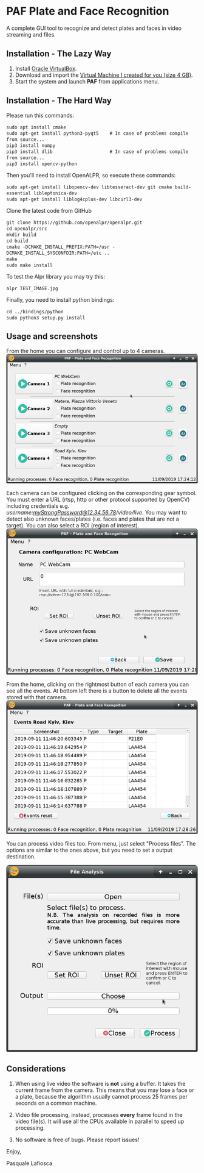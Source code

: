 # PAF Plate and Face Recognition
A complete GUI tool to recognize and detect plates and faces in video streaming and files.

## Installation - The Lazy Way
1) Install [Oracle VirtualBox](https://www.oracle.com/it/virtualization/virtualbox/).
2) Download and import the [Virtual Machine I created for you (size 4 GB)](https://drive.google.com/file/d/1F_ApbsfqFIAiWpI4XYi7-XgLUCJRxCB0/view?usp=sharing).
3) Start the system and launch **PAF** from applications menu.

## Installation - The Hard Way
Please run this commands:
```
sudo apt install cmake
sudo apt-get install python3-pyqt5    # In case of problems compile from source...
pip3 install numpy
pip3 install dlib                     # In case of problems compile from source...
pip3 install opencv-python
```
Then you'll need to install OpenALPR, so execute these commands:
```
sudo apt-get install libopencv-dev libtesseract-dev git cmake build-essential libleptonica-dev
sudo apt-get install liblog4cplus-dev libcurl3-dev
```
Clone the latest code from GitHub
```
git clone https://github.com/openalpr/openalpr.git
cd openalpr/src
mkdir build
cd build
cmake -DCMAKE_INSTALL_PREFIX:PATH=/usr -DCMAKE_INSTALL_SYSCONFDIR:PATH=/etc ..
make
sudo make install
```
To test the Alpr library you may try this:
```
alpr TEST_IMAGE.jpg
```
Finally, you need to install python bindings:
```
cd ../bindings/python
sudo python3 setup.py install
```

## Usage and screenshots
From the home you can configure and control up to 4 cameras.
![Home](/Screenshots/home.png?raw=true "Home")

Each camera can be configured clicking on the corresponding gear symbol. You must enter a URL (rtsp, http or other protocol supported by OpenCV) including credentials e.g. _username:myStrongPassword@12.34.56.78/video/live_.
You may want to detect also unknown faces/plates (i.e. faces and plates that are not a target).
You can also select a ROI (region of interest).
![Configure camera](/Screenshots/cameraconfig.png?raw=true "Camera configuration")

From the home, clicking on the rightmost button of each camera you can see all the events. At bottom left there is a button to delete all the events stored with that camera. 
![Events](/Screenshots/events.png?raw=true "Camera events")

You can process video files too. From menu, just select "Process files". The options are similar to the ones above, but you need to set a output destination.

![File process](/Screenshots/fileprocess.png?raw=true "File process")



## Considerations
1) When using live video the software is __not__ using a buffer. It takes the current frame from the camera. This means that you may lose a face or a plate, because the algorithm usually cannot process 25 frames per seconds on a common machine.

2) Video file processing, instead, processes __every__ frame found in the video file(s). It will use all the CPUs available in parallel to speed up processing.

3) No software is free of bugs. Please report issues!


Enjoy,

Pasquale Lafiosca
